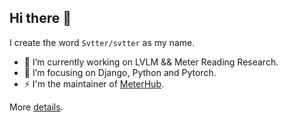 ## Hi there 👋

I create the word `Svtter/svtter` as my name.

- 🔭 I’m currently working on LVLM && Meter Reading Research.
- 🌱 I’m focusing on Django, Python and Pytorch.
- ⚡ I'm the maintainer of [MeterHub](meterhub.sun-praise.com).

More [details](https://svtter.github.io/about/).

<!--
**Svtter/svtter** is a ✨ _special_ ✨ repository because its `README.md` (this file) appears on your GitHub profile.

Here are some ideas to get you started:

- 🔭 I’m currently working on ...
- 🌱 I’m currently learning ...
- 👯 I’m looking to collaborate on ...
- 🤔 I’m looking for help with ...
- 💬 Ask me about ...
- 📫 How to reach me: ...
- 😄 Pronouns: ...
- ⚡ Fun fact: ...
-->
